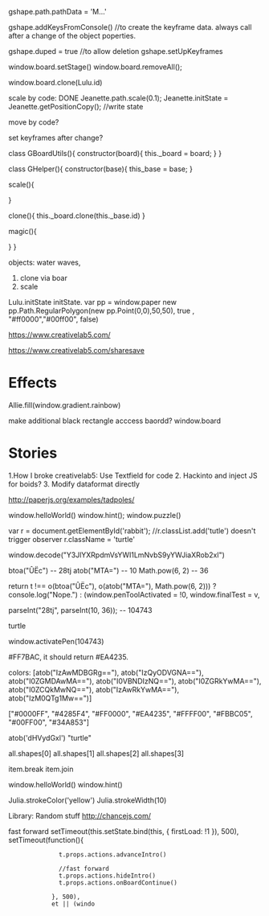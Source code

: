 gshape.path.pathData = 'M...' 

gshape.addKeysFromConsole()
//to create the keyframe data. always call after a change of the object poperties.

gshape.duped = true //to allow deletion
gshape.setUpKeyframes

window.board.setStage()
window.board.removeAll();

window.board.clone(Lulu.id)


scale by code: DONE
Jeanette.path.scale(0.1);
Jeanette.initState = Jeanette.getPositionCopy(); //write state

move by code?

set keyframes after change?

class GBoardUtils(){
  constructor(board){
    this._board = board;
  }
}

class GHelper(){
  constructor(base){
    this_base = base;
  }
  
  scale(){

  }
  
  clone(){
    this._board.clone(this._base.id)
  }
  
  magic(){

  }
}

objects:
water waves, 


1. clone via boar
2. scale

Lulu.initState
initState.
var pp = window.paper
new pp.Path.RegularPolygon(new pp.Point(0,0),50,50), true , "#ff0000","#00ff00", false)


https://www.creativelab5.com/

https://www.creativelab5.com/sharesave
# Effects
Allie.fill(window.gradient.rainbow)

make additional black rectangle
acccess baordd? window.board


# Stories
1.How I broke creativelab5: Use Textfield for code 
2. Hackinto and inject JS for boids?
3. Modify dataformat directly

http://paperjs.org/examples/tadpoles/


window.helloWorld()
window.hint();
window.puzzle()

var r = document.getElementById('rabbit');
//r.classList.add('tutle') doesn't trigger observer
r.className = 'turtle'


window.decode("Y3JlYXRpdmVsYWI1LmNvbS9yYWJiaXRob2xl")


btoa("ÛËc") -- 28tj
atob("MTA=") -- 10
Math.pow(6, 2) -- 36

return t !== o(btoa("ÛËc"), o(atob("MTA="), Math.pow(6, 2))) ? console.log("Nope.") : (window.penToolActivated = !0,
        window.finalTest = v,

parseInt("28tj", parseInt(10, 36)); -- 104743

turtle

window.activatePen(104743)

#FF7BAC, it should return #EA4235.

colors:
[atob("IzAwMDBGRg=="), atob("IzQyODVGNA=="),
atob("I0ZGMDAwMA=="), atob("I0VBNDIzNQ=="),
atob("I0ZGRkYwMA=="), atob("I0ZCQkMwNQ=="),
atob("IzAwRkYwMA=="), atob("IzM0QTg1Mw==")]

["#0000FF", "#4285F4", "#FF0000", "#EA4235", "#FFFF00", "#FBBC05", "#00FF00", "#34A853"]

atob('dHVydGxl')
"turtle"


all.shapes[0]
all.shapes[1]
all.shapes[2]
all.shapes[3]

item.break
item.join


window.helloWorld()
window.hint()

Julia.strokeColor('yellow')
Julia.strokeWidth(10)

Library:
Random stuff
http://chancejs.com/




fast forward
setTimeout(this.setState.bind(this, {
                    firstLoad: !1
                }), 500),
                setTimeout(function(){

                  t.props.actions.advanceIntro()

                  //fast forward
                  t.props.actions.hideIntro()
                  t.props.actions.onBoardContinue()

                }, 500),
                et || (windo
